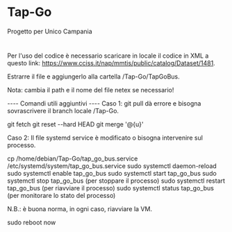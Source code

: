 # Tap-Go
Progetto per Unico Campania
#

Per l'uso del codice è necessario scaricare in locale il codice in XML a questo link: https://www.cciss.it/nap/mmtis/public/catalog/Dataset/1481.

Estrarre il file e aggiungerlo alla cartella /Tap-Go/TapGoBus.

Nota: cambia il path e il nome del file netex se necessario!



---- Comandi utili aggiuntivi ----
Caso 1: git pull dà errore e bisogna sovrascrivere il branch locale /Tap-Go.

git fetch
git reset --hard HEAD
git merge '@{u}'

Caso 2: Il file systemd service è modificato o bisogna intervenire sul processo.

cp /home/debian/Tap-Go/tap_go_bus.service /etc/systemd/system/tap_go_bus.service
sudo systemctl daemon-reload
sudo systemctl enable tap_go_bus
sudo systemctl start tap_go_bus
sudo systemctl stop tap_go_bus (per stoppare il processo)
sudo systemctl restart tap_go_bus (per riavviare il processo)
sudo systemctl status tap_go_bus (per monitorare lo stato del processo)


N.B.: è buona norma, in ogni caso, riavviare la VM.

sudo reboot now